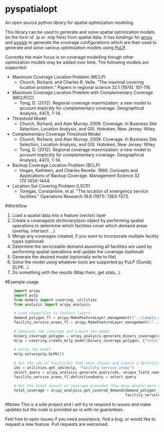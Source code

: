 # pyspatialopt
An open source python library for spatial optimization modeling

This library can be used to generate and solve spatial optimization models (in the form of .lp or .mip files) from spatial data. 
It has bindings for [arcpy](http://desktop.arcgis.com/en/arcmap/latest/analyze/arcpy/what-is-arcpy-.htm) and [pyqgis](http://docs.qgis.org/testing/en/docs/pyqgis_developer_cookbook/) to generate the coverage configurations which are then used to generate and solve various optimization models using [PuLP](http://www.coin-or.org/PuLP/).

Currently the main focus is on coverage modelling though other optimization models may be added over time. 
The following models are supported:

 * Maximum Coverage Location Problem (MCLP) 
    * Church, Richard, and Charles R. Velle. "The maximal covering location problem." Papers in regional science 32.1 (1974): 101-118.
 * Maximum Coverage Location Problem with Complementary Coverage (MCLPCC)
   * Tong, D. (2012). Regional coverage maximization: a new model to account implicitly for complementary coverage. Geographical Analysis, 44(1), 1-14.
 * Threshold Model
    * Church, Richard, and Alan Murray. 2009. Coverage. In Business Site Selection, Location Analysis, and GIS. Hoboken, New Jersey: Wiley.
 * Complementary Coverage Threshold Model
    * Church, Richard, and Alan Murray. 2009. Coverage. In Business Site Selection, Location Analysis, and GIS. Hoboken, New Jersey: Wiley.
    * Tong, D. (2012). Regional coverage maximization: a new model to account implicitly for complementary coverage. Geographical Analysis, 44(1), 1-14.
 * Backup Coverage Location Problem (BCLP)
    * Hogan, Kathleen, and Charles Revelle. 1986. Concepts and Applications of Backup Coverage. Management Science 32 (11):1434-1444.
 * Location Set Covering Problem (LSCP)
    * Toregas, Constantine, et al. "The location of emergency service facilities." Operations Research 19.6 (1971): 1363-1373.
 
 
#Workflow
1. Load a spatial data into a feature (vector) layer
2. Create a coverage(s) dictionary/json object by performing spatial operations to determine which facilities cover which demand areas (overlay, intersect ...)
3. Merge any coverages created, if you want to incorporate multiple facility types (optional)
4. Determine the serviceable demand assuming all facilities are used by performing spatial operations and update the coverage (optional)
5. Generate the desired model (optionally write to file)
6. Solve the model using whatever tools are supported py PuLP (Gurobi, GLPK...)
7. Do something with the results (Map them, get stats...)

#Example usage
```python
    import arcpy
    import pulp
    from models import covering, utilities
    from analysis import arcpy_analysis

    # Load shapefiles to feature layers
    demand_polygon_fl = arcpy.MakeFeatureLayer_management(r"../sample_data/demand_polygon.shp").getOutput(0)
    facility_service_areas_fl = arcpy.MakeFeatureLayer_management(r"../sample_data/facility_service_areas.shp").getOutput(0)
    
    # Generate the coverage and create the model
    binary_coverage_polygon = arcpy_analysis.generate_binary_coverage(demand_polygon_fl, facility_service_areas_fl, "Population", "GEOID10", "ORIG_ID")
    mclp = covering.create_mclp_model(binary_coverage_polygon, {"total": 5}, "mclp.lp")
    
    # Solve the model
    mclp.solve(pulp.GLPK())
    
    # Get the ids of facilities that were chosen and create a definition/selection query
    ids = utilities.get_ids(mclp, "facility_service_areas")
    select_query = arcpy_analysis.generate_query(ids, unique_field_name="ORIG_ID")
    facility_service_areas_fl.definitionQuery = select_query
    
    # Get the total amount of coverage provided (how many people were covered by this model)
    total_coverage = arcpy_analysis.get_covered_demand(demand_polygon_fl, "Population", "binary",
                                                       facility_service_areas_fl)
```
 
#Notes
This is a side project and I will try to respond to issues and make updates but the code is provided as-is with no guarantees. 

Feel free to open issues if you need assistance, find a bug, or would like to request a new feature. Pull requests are welcomed.